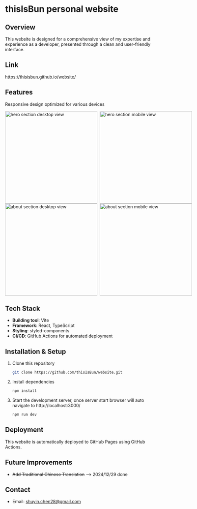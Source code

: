 # thisIsBun personal website

## Overview
This website is designed for a comprehensive view of my expertise and experience as a developer, presented through a clean and user-friendly interface.

## Link
https://thisisbun.github.io/website/

## Features
Responsive design optimized for various devices
<div style="display: flex;">
   <img src="https://github.com/user-attachments/assets/c925a8fb-7e3c-4b9c-87ec-552af170cf87" alt="hero section desktop view" style="height: 300px; margin-right: 8px;" />
   <img src="https://github.com/user-attachments/assets/8e71f680-e9e1-4435-b8b5-904a8cdc3d84" alt="hero section mobile view" style="height: 300px;" />
</div>
<div style="display: flex;">
   <img src="https://github.com/user-attachments/assets/2d792495-75a0-4296-b1c9-76dd370b9dc5" alt="about section desktop view" style="height: 300px; margin-right: 8px;" />
   <img src="https://github.com/user-attachments/assets/f0b80b99-f0d8-4613-b264-6687af7f8ca1" alt="about section mobile view" style="height: 300px;" />
</div>

## Tech Stack
- **Building tool**: Vite
- **Framework**: React, TypeScript
- **Styling**: styled-components
- **CI/CD**: GitHub Actions for automated deployment

## Installation & Setup
1. Clone this repository
   ```bash
   git clone https://github.com/thisIsBun/website.git
   ```
2. Install dependencies
   ```bash
   npm install
   ```
3. Start the development server, once server start browser will auto navigate to http://localhost:3000/
   ```bash
   npm run dev
   ```
## Deployment
This website is automatically deployed to GitHub Pages using GitHub Actions.

## Future Improvements
- ~~Add Traditional Chinese Translation~~ --> 2024/12/29 done

## Contact
- Email: shuyin.chen28@gmail.com
